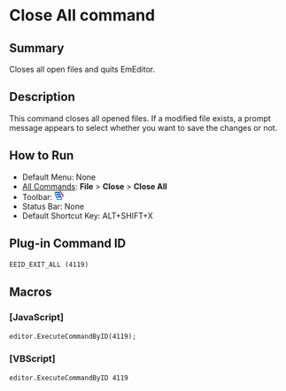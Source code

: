 # Close All command

## Summary

Closes all open files and quits EmEditor.

## Description

This command closes all opened files. If a modified file exists, a prompt
message appears to select whether you want to save the changes or not.

## How to Run

- Default Menu: None
- [All Commands](../tools/all_commands): **File** \> **Close**
\> **Close All**
- Toolbar: ![](../../images/exitall.gif)
- Status Bar: None
- Default Shortcut Key: ALT+SHIFT+X

## Plug-in Command ID

```
EEID_EXIT_ALL (4119)
```

## Macros

### \[JavaScript\]

```
editor.ExecuteCommandByID(4119);
```

### \[VBScript\]

```
editor.ExecuteCommandByID 4119
```
